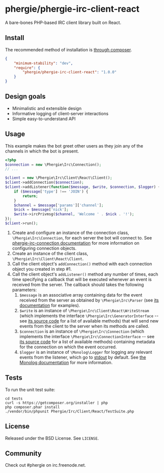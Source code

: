 # phergie/phergie-irc-client-react

A bare-bones PHP-based IRC client library built on React.

## Install

The recommended method of installation is [through composer](http://getcomposer.org).

```JSON
{
    "minimum-stability": "dev",
    "require": {
        "phergie/phergie-irc-client-react": "1.0.0"
    }
}
```

## Design goals

* Minimalistic and extensible design
* Informative logging of client-server interactions
* Simple easy-to-understand API

## Usage

This example makes the bot greet other users as they join any of the channels in which the bot is present.

```php
<?php
$connection = new \Phergie\Irc\Connection();
// ...

$client = new \Phergie\Irc\Client\React\Client();
$client->addConnection($connection);
$client->addListener(function($message, $write, $connection, $logger) {
    if ($message['type'] !== 'JOIN') {
        return;
    }
    $channel = $message['params']['channel'];
    $nick = $message['nick'];
    $write->ircPrivmsg($channel, 'Welcome ' . $nick . '!');
});
$client->run();
```

1. Create and configure an instance of the connection class, `\Phergie\Irc\Connection`, for each server the bot will connect to. See [phergie-irc-connection documentation](https://github.com/phergie/phergie-irc-connection#usage) for more information on configuring connection objects.
2. Create an instance of the client class, `\Phergie\Irc\Client\React\Client`.
3. Call the client object's `addConnection()` method with each connection object you created in step #1.
4. Call the client object's `addListener()` method any number of times, each time specifying a callback that will be executed whenever an event is received from the server. The callback should takes the following parameters:
   1. `$message` is an associative array containing data for the event received from the server as obtained by `\Phergie\Irc\Parser` (see [its documentation](https://github.com/phergie/phergie-irc-parser#usage) for examples).
   2. `$write` is an instance of `\Phergie\Irc\Client\React\WriteStream` (which implements the interface `\Phergie\Irc\GeneratorInterface` -- see [its source code](https://github.com/phergie/phergie-irc-generator/blob/master/src/Phergie/Irc/GeneratorInterface.php) for a list of available methods) that will send new events from the client to the server when its methods are called.
   3. `$connection` is an instance of `\Phergie\Irc\Connection` (which implements the interface `\Phergie\Irc\ConnectionInterface` -- see [its source code](https://github.com/phergie/phergie-irc-connection/blob/master/src/Phergie/Irc/ConnectionInterface.php) for a list of available methods) containing metadata for the connection on which the event occurred.
   4. `$logger` is an instance of `\Monolog\Logger` for logging any relevant events from the listener, which go to [stdout](http://en.wikipedia.org/wiki/Standard_streams#Standard_output_.28stdout.29) by default. See [the Monolog documentation](https://github.com/Seldaek/monolog#monolog---logging-for-php-53-) for more information.

## Tests

To run the unit test suite:

```
cd tests
curl -s https://getcomposer.org/installer | php
php composer.phar install
./vendor/bin/phpunit Phergie/Irc/Client/React/TestSuite.php
```

## License

Released under the BSD License. See `LICENSE`.

## Community

Check out #phergie on irc.freenode.net.
